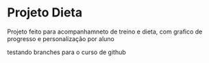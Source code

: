 # Projeto Dieta

Projeto feito para acompanhamneto de treino e dieta, com grafico de progresso e personalização por aluno

testando branches para o curso de github
